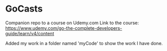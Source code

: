 # GoCasts

Companion repo to a course on Udemy.com
Link to the course: https://www.udemy.com/go-the-complete-developers-guide/learn/v4/content

Added my work in a folder named 'myCode' to show the work I have done.
